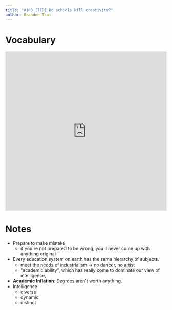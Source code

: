 ```yaml
---
title: "#103 [TED] Do schools kill creativity?"
author: Brandon Tsai
---
```


Vocabulary
========

<iframe src="https://quizlet.com/581388820/flashcards/embed?i=7u4xy&x=1jj1" height="500" width="100%" style="border:0"></iframe>

Notes
======

- Prepare to make mistake
  - if you're not prepared to be wrong, you'll never come up with anything original
- Every education system on earth has the same hierarchy of subjects.
  - meet the needs of industrialism -> no dancer, no artist
  - "academic ability", which has really come to dominate our view of intelligence,
- **Academic Inflation**: Degrees aren't worth anything.
- Intelligence
  - diverse
  - dynamic
  - distinct
